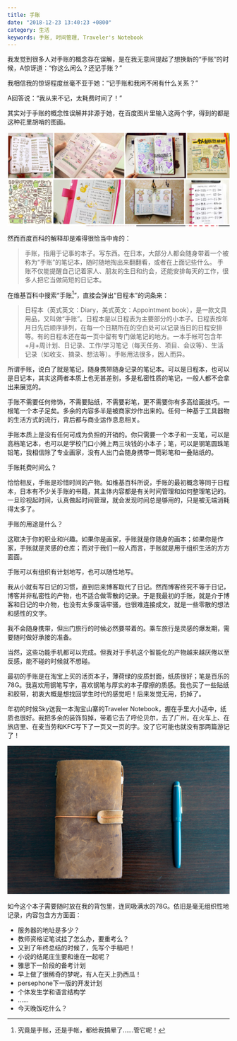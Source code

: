 ```yaml
---
title: 手账
date: "2018-12-23 13:40:23 +0800"
category: 生活
keywords: 手账, 时间管理, Traveler's Notebook
---
```

我发觉到很多人对手账的概念存在误解，是在我无意间提起了想换新的“手账”的时候，A惊讶道：“你这么闲么？还记手账？”

<!--more-->

我相信我的惊讶程度丝毫不亚于她：“记手账和我闲不闲有什么关系？”

A回答说：“我从来不记，太耗费时间了！”

其实对于手账的概念性误解并非源于她，在百度图片里输入这两个字，得到的都是这种花里胡哨的图画。

![手账](/img/diary1.jpg)

然而百度百科的解释却是难得很恰当中肯的：

> 手账，指用于记事的本子。写东西。在日本，大部分人都会随身带着一个被称为“手账”的笔记本，随时随地掏出来翻翻看，或者在上面记些什么。
> 手账不仅能提醒自己记着家人、朋友的生日和约会，还能安排每天的工作，很多人把它当做简短的日记本。

在维基百科中搜索“手账[^1]”，直接会弹出“日程本”的词条来：

> 日程本（英式英文：Diary，美式英文：Appointment book），是一款文具用品，又叫做“手账”。日程本是以日程表为主要部分的小本子。日程表按年月日先后顺序排列，在每一个日期所在的空白处可以记录当日的日程安排等。有的日程本还在每一页中留有专门做笔记的地方。一本手帐可包含年+月+周计划、日记录、工作/学习笔记（每天任务、项目、会议等）、生活记录（如收支、摘录、想法等）。手帐用法很多，因人而异。


所谓手账，说白了就是笔记，随身携带随身记录的笔记本。可以是日程本，也可以是日记本，其实这两者本质上也无甚差别，多是私密性质的笔记，一般人都不会拿出来展览的。

手账不需要任何修饰，不需要贴纸，不需要彩笔，更不需要你有多高绘画技巧。一根笔一个本子足矣。多余的内容多半是被商家炒作出来的。任何一种基于工具器物的生活方式的流行，背后都与商业运作息息相关。

手账本质上是没有任何可成为负担的开销的。你只需要一个本子和一支笔，可以是高档笔记本，也可以是学校门口小摊上两三块钱的小本子；笔，可以是钢笔圆珠笔铅笔，我相信除了专业画家，没有人出门会随身携带一筒彩笔和一叠贴纸的。

手账耗费时间么？

恰恰相反，手账是珍惜时间的产物。如维基百科所说，手账的最初概念等同于日程本，日本有不少关手账的书籍，其主体内容都是有关时间管理和如何整理笔记的。一旦珍视起时间，认真做起时间管理，就会发现时间总是够用的，只是被无端消耗得太多了。

手账的用途是什么？

这取决于你的职业和兴趣。如果你是画家，手账就是你随身的画本；如果你是作家，手账就是灵感的仓库；而对于我们一般人而言，手账就是用于组织生活的方方面面。

手账可以有组织有计划地写，也可以随性地写。

我从小就有写日记的习惯，直到后来博客取代了日记。然而博客终究不等于日记，博客并非私密性的产物，也不适合做零散的记录。于是我最初的手账，就是介于博客和日记的中介物，也没有太多废话牢骚，也很难连接成文，就是一些零散的想法和感性的文字。

我不会随身携带，但出门旅行的时候必然要带着的。乘车旅行是灵感的爆发期，需要随时做好承接的准备。

当然，这些功能手机都可以完成。但我对于手机这个智能化的产物越来越厌倦以至反感，能不碰的时候就不想碰。

最初的手账是在淘宝上买的活页本子，薄荷绿的皮质封面，纸质很好；笔是百乐的78G。我喜欢用钢笔写字，喜欢钢笔与厚实的本子摩擦的质感。我也买了一些贴纸和胶带，初衷大概是想找回学生时代的感觉吧！后来发觉无用，扔掉了。

年初的时候Sky送我一本淘宝山寨的Traveler Notebook，握在手里大小适中，纸质也很好。我把多余的装饰剪掉，带着它去了呼伦贝尔，去了广州，在火车上、在旅店里、在麦当劳和KFC写下了一页又一页的字。没了它可能也就没有那两篇游记了！

![Traveler's Notebook](/img/diary2.jpg)

如今这个本子需要随时放在我的背包里，连同吸满水的78G。依旧是毫无组织性地记录，内容包含方方面面：

- 服务器的地址是多少？
- 教师资格证笔试挂了怎么办，要重考么？
- 又到了年终总结的时候了，先写个手稿吧！
- 小说的结尾庄生要和谁在一起呢？
- 雅思下一阶段的备考计划
- 早上做了很稀奇的梦呢，有人在天上扔西瓜！
- persephone下一版的开发计划
- 个体发生学和语言结构学
- ……
- 今天晚饭吃什么？

[^1]: 究竟是手账，还是手帐，都给我搞晕了……管它呢！
